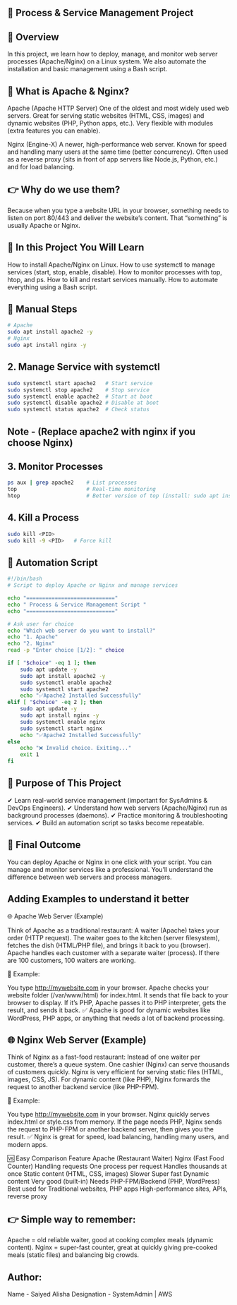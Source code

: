 ## 📘 Process & Service Management Project
## 🔹 Overview

In this project, we learn how to deploy, manage, and monitor web server processes (Apache/Nginx) on a Linux system.
We also automate the installation and basic management using a Bash script.

## 🔹 What is Apache & Nginx?

Apache (Apache HTTP Server)
One of the oldest and most widely used web servers.
Great for serving static websites (HTML, CSS, images) and dynamic websites (PHP, Python apps, etc.).
Very flexible with modules (extra features you can enable).

Nginx (Engine-X)
A newer, high-performance web server.
Known for speed and handling many users at the same time (better concurrency).
Often used as a reverse proxy (sits in front of app servers like Node.js, Python, etc.) and for load balancing.

## 👉 Why do we use them?
Because when you type a website URL in your browser, something needs to listen on port 80/443 and deliver the website’s content. 
That “something” is usually Apache or Nginx.

## 🔹 In this Project You Will Learn

How to install Apache/Nginx on Linux.
How to use systemctl to manage services (start, stop, enable, disable).
How to monitor processes with top, htop, and ps.
How to kill and restart services manually.
How to automate everything using a Bash script.

## 🔹 Manual Steps 

```bash
# Apache
sudo apt install apache2 -y  
# Nginx
sudo apt install nginx -y

```
## 2. Manage Service with systemctl
```bash
sudo systemctl start apache2   # Start service
sudo systemctl stop apache2    # Stop service
sudo systemctl enable apache2  # Start at boot
sudo systemctl disable apache2 # Disable at boot
sudo systemctl status apache2  # Check status
```

## Note - (Replace apache2 with nginx if you choose Nginx)
## 3. Monitor Processes
```bash
ps aux | grep apache2    # List processes
top                      # Real-time monitoring
htop                     # Better version of top (install: sudo apt install htop -y)
```

## 4. Kill a Process
```bash
sudo kill <PID>
sudo kill -9 <PID>   # Force kill
```

## 🔹 Automation Script
```bash
#!/bin/bash
# Script to deploy Apache or Nginx and manage services

echo "============================"
echo " Process & Service Management Script "
echo "============================"

# Ask user for choice
echo "Which web server do you want to install?"
echo "1. Apache"
echo "2. Nginx"
read -p "Enter choice [1/2]: " choice

if [ "$choice" -eq 1 ]; then
    sudo apt update -y
    sudo apt install apache2 -y
    sudo systemctl enable apache2
    sudo systemctl start apache2
    echo "✅Apache2 Installed Successfully"
elif [ "$choice" -eq 2 ]; then
    sudo apt update -y
    sudo apt install nginx -y
    sudo systemctl enable nginx
    sudo systemctl start nginx
    echo "✅Apache2 Installed Successfully"
else
    echo "❌ Invalid choice. Exiting..."
    exit 1
fi
```

## 🔹 Purpose of This Project

✔ Learn real-world service management (important for SysAdmins & DevOps Engineers).
✔ Understand how web servers (Apache/Nginx) run as background processes (daemons).
✔ Practice monitoring & troubleshooting services.
✔ Build an automation script so tasks become repeatable.

## 🔹 Final Outcome

You can deploy Apache or Nginx in one click with your script.
You can manage and monitor services like a professional.
You’ll understand the difference between web servers and process managers.


## Adding Examples to understand it better

🌐 Apache Web Server (Example)

Think of Apache as a traditional restaurant:
A waiter (Apache) takes your order (HTTP request).
The waiter goes to the kitchen (server filesystem), fetches the dish (HTML/PHP file), and brings it back to you (browser).
Apache handles each customer with a separate waiter (process). If there are 100 customers, 100 waiters are working.

📌 Example:

You type http://mywebsite.com in your browser.
Apache checks your website folder (/var/www/html) for index.html.
It sends that file back to your browser to display.
If it’s PHP, Apache passes it to PHP interpreter, gets the result, and sends it back.
✅ Apache is good for dynamic websites like WordPress, PHP apps, or anything that needs a lot of backend processing.


## 🌐 Nginx Web Server (Example)

Think of Nginx as a fast-food restaurant:
Instead of one waiter per customer, there’s a queue system. One cashier (Nginx) can serve thousands of customers quickly.
Nginx is very efficient for serving static files (HTML, images, CSS, JS).
For dynamic content (like PHP), Nginx forwards the request to another backend service (like PHP-FPM).

📌 Example:

You type http://mywebsite.com in your browser.
Nginx quickly serves index.html or style.css from memory.
If the page needs PHP, Nginx sends the request to PHP-FPM or another backend server, then gives you the result.
✅ Nginx is great for speed, load balancing, handling many users, and modern apps.

🆚 Easy Comparison
Feature                   	Apache (Restaurant Waiter)	                       Nginx (Fast Food Counter)
Handling requests	          One process per request                            Handles thousands at once
Static content
(HTML, CSS, images)	         Slower	                                           Super fast
Dynamic content              Very good (built-in)	                             Needs PHP-FPM/Backend
(PHP, WordPress)	                     
Best used for	                Traditional websites, PHP apps	                  High-performance sites, APIs, reverse proxy

## 👉 Simple way to remember:

Apache = old reliable waiter, good at cooking complex meals (dynamic content).
Nginx = super-fast counter, great at quickly giving pre-cooked meals (static files) and balancing big crowds.

## Author:
Name - Saiyed Alisha
Designation - SystemAdmin | AWS

